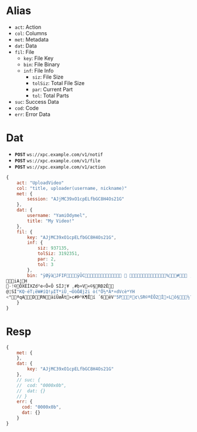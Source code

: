 # Alias

* `act`: Action
* `col`: Columns
* `met`: Metadata
* `dat`: Data
* `fil`: File
    * `key`: File Key
    * `bin`: File Binary
    * `inf`: File Info
        * `siz`: File Size
        * `tolSiz`: Total File Size
        * `par`: Current Part
        * `tol`: Total Parts
* `suc`: Success Data
* `cod`: Code
* `err`: Error Data

# Dat

* **`POST`** `ws://xpc.example.com/v1/notif`
* **`POST`** `ws://xpc.example.com/v1/file`
* **`POST`** `ws://xpc.example.com/v1/action`

```js
{
    act: "UploadVideo"
    col: "title, uploader(username, nickname)"
    met: {
        session: "AJjMC39xO1cpELfbGC8H4Os21G"
    },
    dat: {
        username: "YamiOdymel",
        title: "My Video!"
    },
    fil: {
        key: "AJjMC39xO1cpELfbGC8H4Os21G",
        inf: {
            siz: 937135,
            tolSiz: 3192351,
            par: 2,
            tol: 3
        },
        bin: "ÿØÿàJFIFÿÛC  %# , #&')*)-0-(0%()(ÿÛC   (((((((((((((((((((((((((((((((((((((((((((((((((((ÿÀTG"ÿÄ ÿÄµ}!1AQa"q2¡#B±ÁRÑð$3br %&'()*456789:CDEFGHIJSTUVWXYZcdefghijstuvwxyz¢£¤¥¦§¨©ª²³´µ¶·¸¹ºÂÃÄÅÆÇÈÉÊÒÓÔÕÖ×ØÙÚáâãäåæçèéêñòóôõö÷øùúÿÄ	ÿÄµw!1AQaq"2B¡±Á	#3RðbrÑ $4á%ñ&'()*56789:CDEFGHIJSTUVWXYZcdefghijstuvwxyz¢£¤¥¦§¨©ª²³´µ¶·¸¹ºÂÃÄÅÆÇÈÉÊÒÓÔÕÖ×ØÙÚâãäåæçèéêòóôõö÷øùúÿÚ?¥rÒ%Éèjj{À>Ñ.:f«úSÃÓ	ÍÒS)
iA¦H
-!©ÕXÉÍXZd²e<Ô«Ö SÍJ¦¥ ,#b¤V«©§RÐ2Ê
@¦SÍ"KQ·éT¡ëW#íQ!µIT*iÛ¸¬ÚòÔÆj2i ò(°Õ½*Â*¤dVcè*YH
<°ªqADRNäïÛæÅt»c#Þ¹K¶Ëí ´6ëV"5Pº¢\SR©ªÈÕ2Í¤Lô§½?<T7g­(¨³ÏzNiÀô§¨ö¦JÄP:Ó7Q¸R°;Ó"
    }
}
```

# Resp

```js
{
    met: {
    },
    dat: {
        key: "AJjMC39xO1cpELfbGC8H4Os21G"
    },
    // suc: {
    //  cod: "0000x0b",
    //  dat: {}
    // }
    err: {
      cod: "0000x0b",
      dat: {}
    }
}
```
